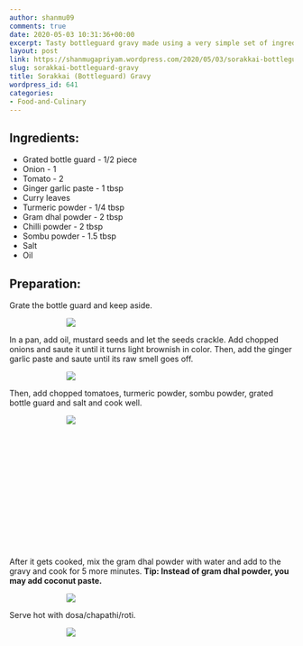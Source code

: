 ```yaml
---
author: shanmu09
comments: true
date: 2020-05-03 10:31:36+00:00
excerpt: Tasty bottleguard gravy made using a very simple set of ingredients
layout: post
link: https://shanmugapriyam.wordpress.com/2020/05/03/sorakkai-bottleguard-gravy/
slug: sorakkai-bottleguard-gravy
title: Sorakkai (Bottleguard) Gravy
wordpress_id: 641
categories:
- Food-and-Culinary
---
```

<style>
.square {
    float:left;
    width: 49%;
    border-radius:5%;
    padding-bottom : 40%; /* = width for a 1:1 aspect ratio */
    margin:0.5%;
    background-position:center center;
    background-repeat:no-repeat;
    background-size:cover; /* you change this to "contain" if you don't want the images to be cropped */
}
	
#break {
    clear:both;
}

.img_1{background-image:url('https://shanmugapriyam.files.wordpress.com/2020/05/00000img_00000_burst20200428163003794_cover.jpg');}
.img_2{background-image:url('https://shanmugapriyam.files.wordpress.com/2020/05/00100lrportrait_00100_burst20200428163111032_cover.jpg');}




.resize_fit_center {
    max-width:60%;
    max-height:60%;
    vertical-align: middle;
    display: block;
    margin-left: auto;
    margin-right: auto;
    border-radius:5%;
}

.center {
  margin: auto;
  width: 60%;
}
</style>



## Ingredients:







  * Grated bottle guard - 1/2 piece
  * Onion - 1
  * Tomato - 2
  * Ginger garlic paste - 1 tbsp
  * Curry leaves
  * Turmeric powder - 1/4 tbsp
  * Gram dhal powder - 2 tbsp
  * Chilli powder - 2 tbsp
  * Sombu powder - 1.5 tbsp
  * Salt
  * Oil






## Preparation:







Grate the bottle guard and keep aside.




<div>
	<img src="https://shanmugapriyam.files.wordpress.com/2020/04/00100lrportrait_00100_burst20200428153715118_cover.jpg?w=1024"  class="resize_fit_center"/>
</div>
<p/>






In a pan, add oil, mustard seeds and let the seeds crackle. Add chopped onions and saute it until it turns light brownish in color. Then, add the ginger garlic paste and saute until its raw smell goes off.




<div>
	<img src="https://shanmugapriyam.files.wordpress.com/2020/04/00000img_00000_burst20200428155522925_cover.jpg?w=1024"  class="resize_fit_center"/>
</div>
<p/>





Then, add chopped tomatoes, turmeric powder, sombu powder, grated bottle guard and salt and cook well.







<div>
	<img src="https://shanmugapriyam.files.wordpress.com/2020/05/00100lrportrait_00100_burst20200428162605190_cover.jpg"  class="resize_fit_center"/>
</div>
<p/>



<div class="square img_1">
</div>
<div class="square img_2">
</div>
<div id="break"> </div>
<p/>









After it gets cooked, mix the gram dhal powder with water and add to the gravy and cook for 5 more minutes. **Tip: Instead of gram dhal powder, you may add coconut paste.**



<div>
	<img src="https://shanmugapriyam.files.wordpress.com/2020/04/00100lrportrait_00100_burst20200428170741547_cover.jpg?w=1024"  class="resize_fit_center"/>
</div>
<p/>






Serve hot with dosa/chapathi/roti.



<div>
	<img src="https://shanmugapriyam.files.wordpress.com/2020/04/00100lrportrait_00100_burst20200428201403896_cover.jpg?w=1024"  class="resize_fit_center"/>
</div>
<p/>



